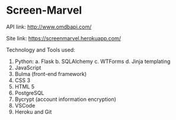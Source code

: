 # Screen-Marvel
API link: http://www.omdbapi.com/


Site link: https://screenmarvel.herokuapp.com/

Technology and Tools used:
1. Python:
  a. Flask
  b. SQLAlchemy
  c. WTForms
  d. Jinja templating
 2. JavaScript
 3. Bulma (front-end framework)
 4. CSS 3
 5. HTML 5
 6. PostgreSQL
 7. Bycrypt (account information encryption)
 8. VSCode
 9. Heroku and Git
